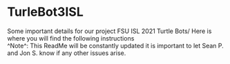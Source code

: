 # TurleBot3ISL
Some important details for our project FSU ISL 2021 Turtle Bots/
Here is where you will find the following instructions\
^Note^: This ReadMe will be constantly updated it is important to let Sean P. and Jon S. know if any other issues arise.
